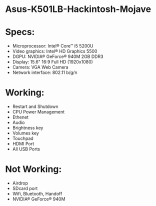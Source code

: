 # Asus-K501LB-Hackintosh-Mojave

# Specs:
- Microprocessor: Intel® Core™ i5 5200U
- Video graphics: Intel® HD Graphics 5500
- DGPU: NVIDIA® GeForce® 940M 2GB DDR3
- Display: 15.6" 16:9 Full HD (1920x1080)
- Camera: VGA Web Camera
- Network interface: 802.11 b/g/n 

# Working:
- Restart and Shutdown
- CPU Power Management
- Ethenet 
- Audio 
- Brightness key
- Volumes key
- Touchpad
- HDMI Port
- All USB Ports

# Not Working:
- Airdrop
- SDcard port
- Wifi, Bluetooth, Handoff
- NVIDIA® GeForce® 940M 
